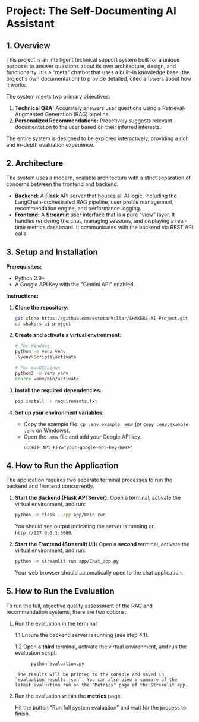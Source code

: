 # Project: The Self-Documenting AI Assistant

## 1. Overview
This project is an intelligent technical support system built for a unique purpose: to answer questions about its own architecture, design, and functionality. It's a "meta" chatbot that uses a built-in knowledge base (the project's own documentation) to provide detailed, cited answers about how it works.

The system meets two primary objectives:
1.  **Technical Q&A:** Accurately answers user questions using a Retrieval-Augmented Generation (RAG) pipeline.
2.  **Personalized Recommendations:** Proactively suggests relevant documentation to the user based on their inferred interests.

The entire system is designed to be explored interactively, providing a rich and in-depth evaluation experience.

## 2. Architecture
The system uses a modern, scalable architecture with a strict separation of concerns between the frontend and backend.

-   **Backend:** A **Flask** API server that houses all AI logic, including the LangChain-orchestrated RAG pipeline, user profile management, recommendation engine, and performance logging.
-   **Frontend:** A **Streamlit** user interface that is a pure "view" layer. It handles rendering the chat, managing sessions, and displaying a real-time metrics dashboard. It communicates with the backend via REST API calls.

  <!-- You can create a simple diagram and upload it -->

## 3. Setup and Installation

**Prerequisites:**
- Python 3.9+
- A Google API Key with the "Gemini API" enabled.

**Instructions:**

1.  **Clone the repository:**
    ```bash
    git clone https://github.com/estebanVillar/SHAKERS-AI-Project.git
    cd shakers-ai-project
    ```

2.  **Create and activate a virtual environment:**
    ```bash
    # For Windows
    python -m venv venv
    .\venv\Scripts\activate

    # For macOS/Linux
    python3 -m venv venv
    source venv/bin/activate
    ```

3.  **Install the required dependencies:**
    ```bash
    pip install -r requirements.txt
    ```

4.  **Set up your environment variables:**
    -   Copy the example file: `cp .env.example .env` (or `copy .env.example .env` on Windows).
    -   Open the `.env` file and add your Google API key:
        ```env
        GOOGLE_API_KEY="your-google-api-key-here"
        ```

## 4. How to Run the Application

The application requires two separate terminal processes to run the backend and frontend concurrently.

1.  **Start the Backend (Flask API Server):**
    Open a terminal, activate the virtual environment, and run:
    ```bash
    python -m flask --app app/main run
    ```
    You should see output indicating the server is running on `http://127.0.0.1:5000`.

2.  **Start the Frontend (Streamlit UI):**
    Open a **second** terminal, activate the virtual environment, and run:
    ```bash
    python -m streamlit run app/Chat_app.py
    ```
    Your web browser should automatically open to the chat application.

## 5. How to Run the Evaluation

To run the full, objective quality assessment of the RAG and recommendation systems, there are two options:
1. Run the evaluation in the terminal

    1.1  Ensure the backend server is running (see step 4.1).

    1.2  Open a **third** terminal, activate the virtual environment, and run the evaluation script:

   ```bash
         python evaluation.py
    ```
        The results will be printed to the console and saved in `evaluation_results.json`. You can also view a summary of the latest evaluation run on the "Metrics" page of the Streamlit app.

2. Run the evaluation within the **metrics** page

    Hit the button "Run full system evaluation" and wait for the process to finish.

